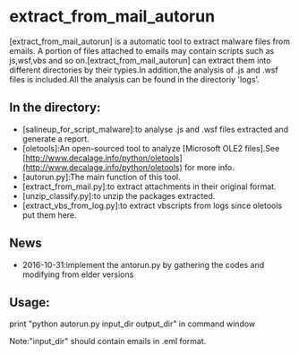 extract_from_mail_autorun
===============

[extract_from_mail_autorun] is a automatic tool to extract malware files from emails.
A portion of files attached to emails may contain scripts such as js,wsf,vbs and so on.[extract_from_mail_autorun] 
can extract them into different directories by their typies.In addition,the analysis of .js and .wsf files is 
included.All the analysis can be found in the directoriy 'logs'.

In the directory:
-------------------------
- [salineup_for_script_malware]:to analyse .js and .wsf files extracted and generate a report.
- [oletools]:An open-sourced tool to analyze [Microsoft OLE2 files].See [http://www.decalage.info/python/oletools](http://www.decalage.info/python/oletools) for more info.
- [autorun.py]:The main function of this tool.
- [extract_from_mail.py]:to extract attachments in their original format.
- [unzip_classify.py]:to unzip the packages extracted.
- [extract_vbs_from_log.py]:to extract vbscripts from logs since oletools put them here.

News
----
- 2016-10-31:implement the antorun.py by gathering the codes and modifying from elder versions

Usage:
------
print "python autorun.py input_dir output_dir" in command window

Note:"input_dir" should contain emails in .eml format.
